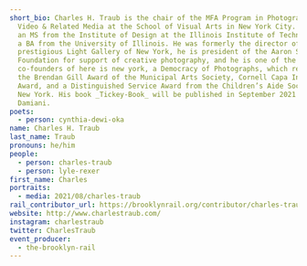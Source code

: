```yaml
---
short_bio: Charles H. Traub is the chair of the MFA Program in Photography,
  Video & Related Media at the School of Visual Arts in New York City. He holds
  an MS from the Institute of Design at the Illinois Institute of Technology and
  a BA from the University of Illinois. He was formerly the director of the
  prestigious Light Gallery of New York, he is president of the Aaron Siskind
  Foundation for support of creative photography, and he is one of the
  co-founders of here is new york, a Democracy of Photographs, which received
  the Brendan Gill Award of the Municipal Arts Society, Cornell Capa Infinity
  Award, and a Distinguished Service Award from the Children’s Aide Society of
  New York. His book _Tickey-Book_ will be published in September 2021 by
  Damiani.
poets:
  - person: cynthia-dewi-oka
name: Charles H. Traub
last_name: Traub
pronouns: he/him
people:
  - person: charles-traub
  - person: lyle-rexer
first_name: Charles
portraits:
  - media: 2021/08/charles-traub
rail_contributor_url: https://brooklynrail.org/contributor/charles-traub
website: http://www.charlestraub.com/
instagram: charlestraub
twitter: CharlesTraub
event_producer:
  - the-brooklyn-rail
---
```

